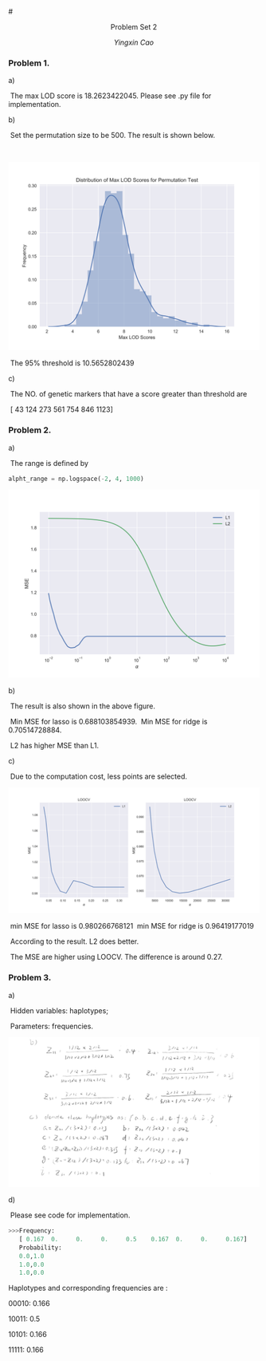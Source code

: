 #<center>Problem Set 2</center>

*<center>Yingxin Cao</center>*

### Problem 1.

a)

​	The max LOD score is 18.2623422045. Please see .py file for implementation.

b)

​	Set the permutation size to be 500. The result is shown below.

​	<center><img src="Q1_b.png" width="600px" ></center>

​	The 95% threshold is 10.5652802439

c)

​	The NO. of genetic markers that have a score greater than threshold are

​	[  43  124  273  561  754  846 1123]



### Problem 2.

a)

​	The range is defined by

```python
alpht_range = np.logspace(-2, 4, 1000)
```



<center><img src="Q2_a.png" width="600px" ></center>

b)

​	The result is also shown in the above figure. 

​	Min MSE for lasso is 0.688103854939.
​	Min MSE for ridge is 0.70514728884.

​	L2 has higher MSE than L1.

c)

​	Due to the computation cost, less points are selected.

<center><img src="Q2_c.png" width="800px" ></center>

​	min MSE for lasso is 0.980266768121
​	min MSE for ridge is 0.96419177019

​	According to the result. L2 does better. 

​	The MSE are higher using LOOCV. The difference is around 0.27.

### Problem 3.

a)

​	Hidden variables: haplotypes;

​	Parameters: frequencies.

<center><img src="Q3.jpg"></center>

d)

​	Please see code for implementation.

```python
>>>Frequency:
   [ 0.167  0.     0.     0.     0.5    0.167  0.     0.     0.167]
   Probability:
   0.0,1.0
   1.0,0.0
   1.0,0.0
```

Haplotypes and corresponding frequencies are :

00010: 0.166

10011: 0.5

10101: 0.166

11111: 0.166



​	